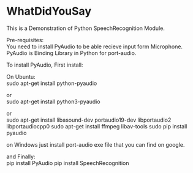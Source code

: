 # WhatDidYouSay
This is a Demonstration of Python SpeechRecognition Module.

Pre-requisites:<br>
    You need to install PyAudio to be able recieve input form Microphone.
    PyAudio is Binding Library in Python for port-audio.

To install PyAudio, First install:

On Ubuntu:<br>
    sudo apt-get install python-pyaudio

or<br>
    sudo apt-get install python3-pyaudio

or <br>
    sudo apt-get install libasound-dev portaudio19-dev libportaudio2 libportaudiocpp0
    sudo apt-get install ffmpeg libav-tools
    sudo pip install pyaudio

on Windows just install port-audio exe file that you can find on google.

and Finally:<br>
    pip install PyAudio
    pip install SpeechRecognition

